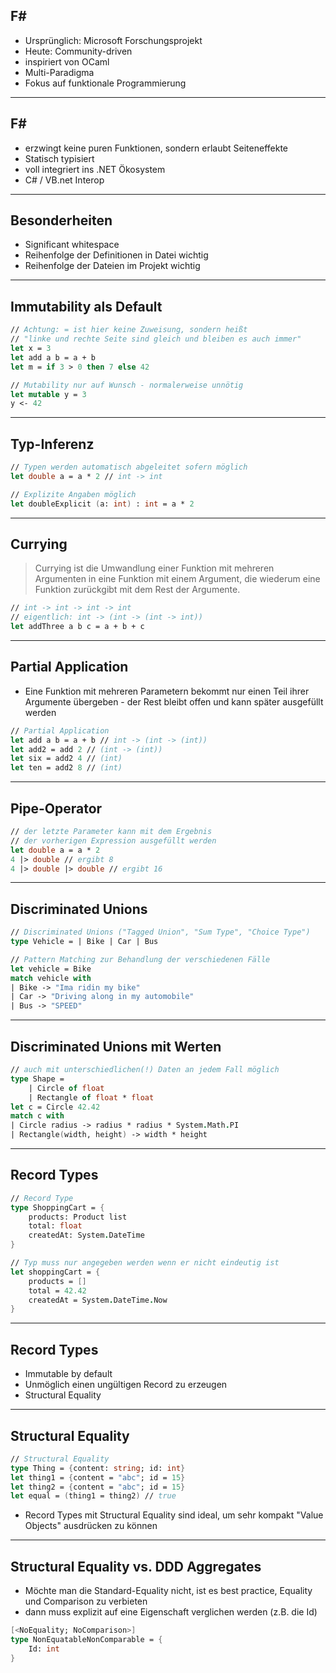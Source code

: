 ## F# #
- Ursprünglich: Microsoft Forschungsprojekt
- Heute: Community-driven
- inspiriert von OCaml
- Multi-Paradigma
- Fokus auf funktionale Programmierung

----

## F# #
- erzwingt keine puren Funktionen, sondern erlaubt Seiteneffekte
- Statisch typisiert
- voll integriert ins .NET Ökosystem
- C# / VB.net Interop

----

## Besonderheiten
- Significant whitespace
- Reihenfolge der Definitionen in Datei wichtig
- Reihenfolge der Dateien im Projekt wichtig

----

## Immutability als Default
```fsharp
// Achtung: = ist hier keine Zuweisung, sondern heißt 
// "linke und rechte Seite sind gleich und bleiben es auch immer"
let x = 3
let add a b = a + b
let m = if 3 > 0 then 7 else 42

// Mutability nur auf Wunsch - normalerweise unnötig
let mutable y = 3
y <- 42
```

----

## Typ-Inferenz
```fsharp
// Typen werden automatisch abgeleitet sofern möglich
let double a = a * 2 // int -> int

// Explizite Angaben möglich
let doubleExplicit (a: int) : int = a * 2
```

----

## Currying
> Currying ist die Umwandlung einer Funktion mit mehreren Argumenten in eine Funktion mit einem Argument, die wiederum eine Funktion zurückgibt mit dem Rest der Argumente.

```fsharp
// int -> int -> int -> int
// eigentlich: int -> (int -> (int -> int))
let addThree a b c = a + b + c
```

----

## Partial Application
- Eine Funktion mit mehreren Parametern bekommt nur einen Teil ihrer Argumente übergeben - der Rest bleibt offen und kann später ausgefüllt werden
```fsharp
// Partial Application
let add a b = a + b // int -> (int -> (int))
let add2 = add 2 // (int -> (int))
let six = add2 4 // (int)
let ten = add2 8 // (int)
```

----

## Pipe-Operator
```fsharp
// der letzte Parameter kann mit dem Ergebnis 
// der vorherigen Expression ausgefüllt werden
let double a = a * 2
4 |> double // ergibt 8
4 |> double |> double // ergibt 16
```

----

## Discriminated Unions
```fsharp
// Discriminated Unions ("Tagged Union", "Sum Type", "Choice Type")
type Vehicle = | Bike | Car | Bus

// Pattern Matching zur Behandlung der verschiedenen Fälle
let vehicle = Bike
match vehicle with
| Bike -> "Ima ridin my bike"
| Car -> "Driving along in my automobile"
| Bus -> "SPEED"

```

----

## Discriminated Unions mit Werten
```fsharp
// auch mit unterschiedlichen(!) Daten an jedem Fall möglich
type Shape =
    | Circle of float
    | Rectangle of float * float
let c = Circle 42.42
match c with
| Circle radius -> radius * radius * System.Math.PI
| Rectangle(width, height) -> width * height
```

----

## Record Types
```fsharp
// Record Type
type ShoppingCart = {
    products: Product list
    total: float
    createdAt: System.DateTime
}

// Typ muss nur angegeben werden wenn er nicht eindeutig ist
let shoppingCart = {
    products = []
    total = 42.42
    createdAt = System.DateTime.Now
}
```

----

## Record Types
- Immutable by default
- Unmöglich einen ungültigen Record zu erzeugen
- Structural Equality

----

## Structural Equality
```fsharp
// Structural Equality
type Thing = {content: string; id: int}
let thing1 = {content = "abc"; id = 15}
let thing2 = {content = "abc"; id = 15}
let equal = (thing1 = thing2) // true
```

- Record Types mit Structural Equality sind ideal, um sehr kompakt "Value Objects" ausdrücken zu können

----

## Structural Equality vs. DDD Aggregates
- Möchte man die Standard-Equality nicht, ist es best practice, Equality und Comparison zu verbieten
- dann muss explizit auf eine Eigenschaft verglichen werden (z.B. die Id)

```fsharp
[<NoEquality; NoComparison>]
type NonEquatableNonComparable = {
    Id: int
}
```
